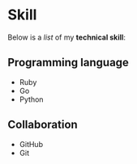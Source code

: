 # Skill

Below is a _list_ of my **technical skill**:

## Programming language
- Ruby
- Go
- Python

## Collaboration
- GitHub
- Git 

